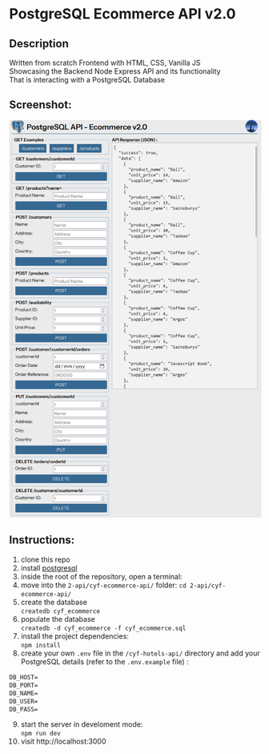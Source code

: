 # PostgreSQL Ecommerce API v2.0

## Description

Written from scratch Frontend with HTML, CSS, Vanilla JS  
Showcasing the Backend Node Express API and its functionality  
That is interacting with a PostgreSQL Database

## Screenshot:

![](project-screenshot.png)

## Instructions:

1. clone this repo
2. install [postgresql](https://www.postgresql.org/)
3. inside the root of the repository, open a terminal:
4. move into the `2-api/cyf-ecommerce-api/` folder:
   `cd 2-api/cyf-ecommerce-api/`
5. create the database  
   `createdb cyf_ecommerce`
6. populate the database  
   `createdb -d cyf_ecommerce -f cyf_ecommerce.sql`
7. install the project dependencies:  
   `npm install`
8. create your own `.env` file in the `/cyf-hotels-api/` directory and add your PostgreSQL details (refer to the `.env.example` file) :

```
DB_HOST=
DB_PORT=
DB_NAME=
DB_USER=
DB_PASS=
```

9. start the server in develoment mode:  
   `npm run dev`
10. visit http://localhost:3000
